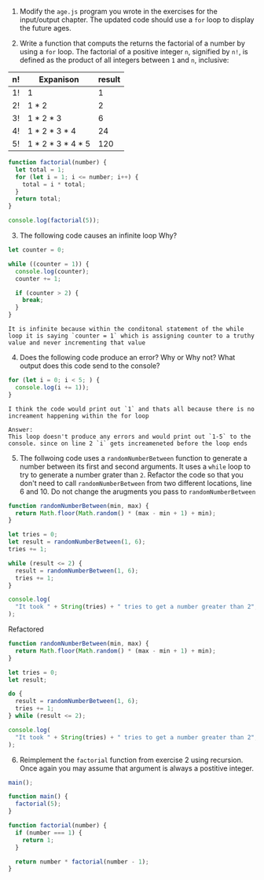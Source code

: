 1. Modify the `age.js` program you wrote in the exercises for the input/output chapter. The updated code should use a `for` loop to display the future ages.

2. Write a function that computs the returns the factorial of a number by using a `for` loop. The factorial of a positive integer `n`, signified by `n!`, is defined as the product of all integers between `1` and `n`, inclusive:

| n!  | Expanison             | result |
| --- | --------------------- | ------ |
| 1!  | 1                     | 1      |
| 2!  | 1 \* 2                | 2      |
| 3!  | 1 \* 2 \* 3           | 6      |
| 4!  | 1 \* 2 \* 3 \* 4      | 24     |
| 5!  | 1 \* 2 \* 3 \* 4 \* 5 | 120    |

```javascript
function factorial(number) {
  let total = 1;
  for (let i = 1; i <= number; i++) {
    total = i * total;
  }
  return total;
}

console.log(factorial(5));
```

3. The following code causes an infinite loop Why?

```javascript
let counter = 0;

while ((counter = 1)) {
  console.log(counter);
  counter += 1;

  if (counter > 2) {
    break;
  }
}
```

```
It is infinite because within the conditonal statement of the while loop it is saying `counter = 1` which is assigning counter to a truthy value and never incrementing that value
```

4. Does the following code produce an error? Why or Why not? What output does this code send to the console?

```javascript
for (let i = 0; i < 5; ) {
  console.log(i += 1));
}
```

```
I think the code would print out `1` and thats all because there is no increament happening within the for loop

Answer:
This loop doesn't produce any errors and would print out `1-5` to the console. since on line 2 `i` gets increameneted before the loop ends
```

5. The follwoing code uses a `randomNumberBetween` function to generate a number between its first and second arguments. It uses a `while` loop to try to generate a number grater than `2`. Refactor the code so that you don't need to call `randomNumberBetween` from two different locations, line 6 and 10. Do not change the arugments you pass to `randomNumberBetween`

```javascript
function randomNumberBetween(min, max) {
  return Math.floor(Math.random() * (max - min + 1) + min);
}

let tries = 0;
let result = randomNumberBetween(1, 6);
tries += 1;

while (result <= 2) {
  result = randomNumberBetween(1, 6);
  tries += 1;
}

console.log(
  "It took " + String(tries) + " tries to get a number greater than 2",
);
```

Refactored

```javascript
function randomNumberBetween(min, max) {
  return Math.floor(Math.random() * (max - min + 1) + min);
}

let tries = 0;
let result;

do {
  result = randomNumberBetween(1, 6);
  tries += 1;
} while (result <= 2);

console.log(
  "It took " + String(tries) + " tries to get a number greater than 2",
);
```

6. Reimplement the `factorial` function from exercise 2 using recursion. Once again you may assume that argument is always a postitive integer.

```javascript
main();

function main() {
  factorial(5);
}

function factorial(number) {
  if (number === 1) {
    return 1;
  }

  return number * factorial(number - 1);
}
```
